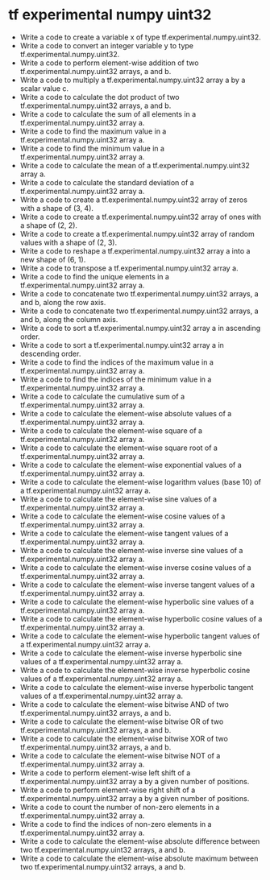# tf experimental numpy uint32

- Write a code to create a variable x of type tf.experimental.numpy.uint32.
- Write a code to convert an integer variable y to type tf.experimental.numpy.uint32.
- Write a code to perform element-wise addition of two tf.experimental.numpy.uint32 arrays, a and b.
- Write a code to multiply a tf.experimental.numpy.uint32 array a by a scalar value c.
- Write a code to calculate the dot product of two tf.experimental.numpy.uint32 arrays, a and b.
- Write a code to calculate the sum of all elements in a tf.experimental.numpy.uint32 array a.
- Write a code to find the maximum value in a tf.experimental.numpy.uint32 array a.
- Write a code to find the minimum value in a tf.experimental.numpy.uint32 array a.
- Write a code to calculate the mean of a tf.experimental.numpy.uint32 array a.
- Write a code to calculate the standard deviation of a tf.experimental.numpy.uint32 array a.
- Write a code to create a tf.experimental.numpy.uint32 array of zeros with a shape of (3, 4).
- Write a code to create a tf.experimental.numpy.uint32 array of ones with a shape of (2, 2).
- Write a code to create a tf.experimental.numpy.uint32 array of random values with a shape of (2, 3).
- Write a code to reshape a tf.experimental.numpy.uint32 array a into a new shape of (6, 1).
- Write a code to transpose a tf.experimental.numpy.uint32 array a.
- Write a code to find the unique elements in a tf.experimental.numpy.uint32 array a.
- Write a code to concatenate two tf.experimental.numpy.uint32 arrays, a and b, along the row axis.
- Write a code to concatenate two tf.experimental.numpy.uint32 arrays, a and b, along the column axis.
- Write a code to sort a tf.experimental.numpy.uint32 array a in ascending order.
- Write a code to sort a tf.experimental.numpy.uint32 array a in descending order.
- Write a code to find the indices of the maximum value in a tf.experimental.numpy.uint32 array a.
- Write a code to find the indices of the minimum value in a tf.experimental.numpy.uint32 array a.
- Write a code to calculate the cumulative sum of a tf.experimental.numpy.uint32 array a.
- Write a code to calculate the element-wise absolute values of a tf.experimental.numpy.uint32 array a.
- Write a code to calculate the element-wise square of a tf.experimental.numpy.uint32 array a.
- Write a code to calculate the element-wise square root of a tf.experimental.numpy.uint32 array a.
- Write a code to calculate the element-wise exponential values of a tf.experimental.numpy.uint32 array a.
- Write a code to calculate the element-wise logarithm values (base 10) of a tf.experimental.numpy.uint32 array a.
- Write a code to calculate the element-wise sine values of a tf.experimental.numpy.uint32 array a.
- Write a code to calculate the element-wise cosine values of a tf.experimental.numpy.uint32 array a.
- Write a code to calculate the element-wise tangent values of a tf.experimental.numpy.uint32 array a.
- Write a code to calculate the element-wise inverse sine values of a tf.experimental.numpy.uint32 array a.
- Write a code to calculate the element-wise inverse cosine values of a tf.experimental.numpy.uint32 array a.
- Write a code to calculate the element-wise inverse tangent values of a tf.experimental.numpy.uint32 array a.
- Write a code to calculate the element-wise hyperbolic sine values of a tf.experimental.numpy.uint32 array a.
- Write a code to calculate the element-wise hyperbolic cosine values of a tf.experimental.numpy.uint32 array a.
- Write a code to calculate the element-wise hyperbolic tangent values of a tf.experimental.numpy.uint32 array a.
- Write a code to calculate the element-wise inverse hyperbolic sine values of a tf.experimental.numpy.uint32 array a.
- Write a code to calculate the element-wise inverse hyperbolic cosine values of a tf.experimental.numpy.uint32 array a.
- Write a code to calculate the element-wise inverse hyperbolic tangent values of a tf.experimental.numpy.uint32 array a.
- Write a code to calculate the element-wise bitwise AND of two tf.experimental.numpy.uint32 arrays, a and b.
- Write a code to calculate the element-wise bitwise OR of two tf.experimental.numpy.uint32 arrays, a and b.
- Write a code to calculate the element-wise bitwise XOR of two tf.experimental.numpy.uint32 arrays, a and b.
- Write a code to calculate the element-wise bitwise NOT of a tf.experimental.numpy.uint32 array a.
- Write a code to perform element-wise left shift of a tf.experimental.numpy.uint32 array a by a given number of positions.
- Write a code to perform element-wise right shift of a tf.experimental.numpy.uint32 array a by a given number of positions.
- Write a code to count the number of non-zero elements in a tf.experimental.numpy.uint32 array a.
- Write a code to find the indices of non-zero elements in a tf.experimental.numpy.uint32 array a.
- Write a code to calculate the element-wise absolute difference between two tf.experimental.numpy.uint32 arrays, a and b.
- Write a code to calculate the element-wise absolute maximum between two tf.experimental.numpy.uint32 arrays, a and b.